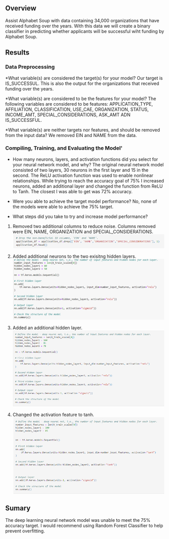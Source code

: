 
## Overview 

Assist Alphabet Soup with data containing 34,000 organizations that have received funding over the years. With this data we will create a binary classifier in predicting whether 
applicants will be successful wiht funding by Alphabet Soup.




## Results 

### Data Preprocessing

*What variable(s) are considered the target(s) for your model?
Our target is IS_SUCCESSUL. This is also the output for the organizations that received funding over the years.


*What variable(s) are considered to be the features for your model?
The following variables are considered to be features: APPLICATION_TYPE, AFFILIATION, CLASSIFICATION, USE_CAE, ORGANIZATION,
STATUS, INCOME_AMT, SPECIAL_CONSIDERATIONS, ASK_AMT ADN IS_SUCCESSFUL.


*What variable(s) are neither targets nor features, and should be removed from the input data?
We removed EIN and NAME from the data.


### Compiling, Training, and Evaluating the Model'

* How many neurons, layers, and activation functions did you select for your neural network model, and why?
The original neural network model consisted of two layers, 30 neurons in the first layer and 15 in the second. The ReLU activation function was used to enable nonlinear
relationships. While trying to reach the accuracy goal of 75% I increased neurons, added an additional layer and changed the function from ReLU to Tanh. The closest 
I was able to get was 72% accuracy.



* Were you able to achieve the target model performance?
No, none of the models were able to achieve the 75% target. 



* What steps did you take to try and increase model performance?

1. Removed two additional columns to reduce noise. Columns removed were EIN, NAME, ORGANIZATION and SPECIAL_CONSIDERATIONS.
![This is an image](https://raw.githubusercontent.com/BrenyaSkaggs/Neural_Network_Charity_Analysis/main/Resources/Removing%20additional%20columns.png)

2. Added additional neurons to the two exisitng hidden layers. 
![This is an image](https://raw.githubusercontent.com/BrenyaSkaggs/Neural_Network_Charity_Analysis/main/Resources/Additional%20Neurons.png) 

3. Added an additional hidden layer. 
![This is an image](https://github.com/BrenyaSkaggs/Neural_Network_Charity_Analysis/blob/main/Resources/Third%20hidden%20layer.png)

4. Changed the activation feature to tanh.
![This is an image](https://raw.githubusercontent.com/BrenyaSkaggs/Neural_Network_Charity_Analysis/main/Resources/Change%20Feature.png)



## Sumary 

The deep learning neural network model was unable to meet the 75% accuracy target. I would recommend using Random Forest Classifier to help prevent overfitting.

